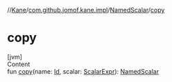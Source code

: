 //[Kane](../../index.md)/[com.github.jomof.kane.impl](../index.md)/[NamedScalar](index.md)/[copy](copy.md)



# copy  
[jvm]  
Content  
fun [copy](copy.md)(name: [Id](../index.md#%5Bcom.github.jomof.kane.impl%2FId%2F%2F%2FPointingToDeclaration%2F%5D%2FClasslikes%2F-784486062), scalar: [ScalarExpr](../../com.github.jomof.kane/-scalar-expr/index.md)): [NamedScalar](index.md)  



